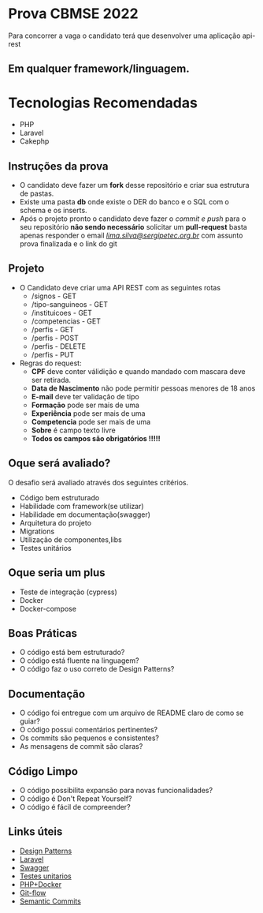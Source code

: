 # Prova CBMSE 2022

Para concorrer a vaga o candidato terá que desenvolver uma aplicação api-rest 
## Em qualquer framework/linguagem.


# Tecnologias Recomendadas
- PHP
- Laravel
- Cakephp


## Instruções da prova

- O candidato deve fazer um **fork** desse repositório e criar sua estrutura de pastas.
- Existe uma pasta **db** onde existe o DER do banco e o SQL com o schema e os inserts.
- Após o projeto pronto o candidato deve fazer o *commit e push* para o seu repositório **não sendo necessário** solicitar um **pull-request** basta apenas responder o email _[lima.silva@sergipetec.org.br]()_ com assunto prova finalizada e o link do git


## Projeto

- O Candidato deve criar uma API REST com as seguintes rotas
  - /signos  - GET
  - /tipo-sanguineos - GET
  - /instituicoes - GET
  - /competencias - GET
  - /perfis - GET
  - /perfis - POST
  - /perfis - DELETE
  - /perfis - PUT
- Regras do request:
  - **CPF** deve conter válidição e quando mandado com mascara deve ser retirada.
  - **Data de Nascimento** não pode permitir pessoas menores de 18 anos
  - **E-mail** deve ter validação de tipo
  - **Formação** pode ser mais de uma
  - **Experiência** pode ser mais de uma
  - **Competencia** pode ser mais de uma
  - **Sobre** é campo texto livre
  - **Todos os campos são obrigatórios !!!!!**



## Oque será avaliado?
O desafio será avaliado através dos seguintes critérios.

- Código bem estruturado
- Habilidade com framework(se utilizar)
- Habilidade em documentação(swagger)
- Arquitetura do projeto
- Migrations
- Utilização de componentes,libs
- Testes unitários

## Oque seria um plus
- Teste de integração (cypress)
- Docker
- Docker-compose

## Boas Práticas

- O código está bem estruturado?
- O código está fluente na linguagem?
- O código faz o uso correto de Design Patterns?

## Documentação

- O código foi entregue com um arquivo de README claro de como se guiar?
- O código possui comentários pertinentes?
- Os commits são pequenos e consistentes?
- As mensagens de commit são claras?

## Código Limpo

- O código possibilita expansão para novas funcionalidades?
- O código é Don't Repeat Yourself?
- O código é fácil de compreender?

## Links úteis

- [Design Patterns](https://refactoring.guru/pt-br/design-patterns/php)
- [Laravel](https://laravel.com/)
- [Swagger](https://editor.swagger.io/)
- [Testes unitarios](https://pestphp.com/)
- [PHP+Docker](https://blog.impulso.network/docker-e-docker-compose-com-php/)
- [Git-flow](https://medium.com/trainingcenter/utilizando-o-fluxo-git-flow-e63d5e0d5e04)
- [Semantic Commits](https://www.conventionalcommits.org/en/v1.0.0/)
